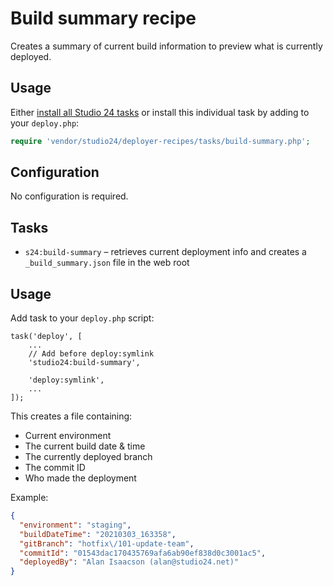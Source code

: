 # Build summary recipe

Creates a summary of current build information to preview what is currently deployed.

## Usage

Either [install all Studio 24 tasks](../README.md#installation) or install this individual task by adding to your `deploy.php`:

```php
require 'vendor/studio24/deployer-recipes/tasks/build-summary.php';
```

## Configuration
No configuration is required.

## Tasks

- `s24:build-summary` – retrieves current deployment info and creates a `_build_summary.json` file in the web root

## Usage

Add task to your `deploy.php` script:

```
task('deploy', [
    ...
    // Add before deploy:symlink
    'studio24:build-summary',
    
    'deploy:symlink',
    ...
]);
```

This creates a file containing:
* Current environment
* The current build date & time
* The currently deployed branch
* The commit ID
* Who made the deployment

Example:

```json
{
  "environment": "staging",
  "buildDateTime": "20210303_163358",
  "gitBranch": "hotfix\/101-update-team",
  "commitId": "01543dac170435769afa6ab90ef838d0c3001ac5",
  "deployedBy": "Alan Isaacson (alan@studio24.net)"
}
```
